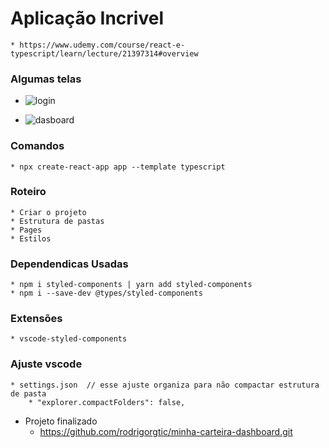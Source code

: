 # Aplicação Incrivel
    * https://www.udemy.com/course/react-e-typescript/learn/lecture/21397314#overview
### Algumas telas
   * ![login](https://user-images.githubusercontent.com/23580648/156740224-b220b6e4-77a3-4d51-8bb3-5bf78dfa90f6.png)

   * ![dasboard](https://user-images.githubusercontent.com/23580648/156740197-ebcba7bd-f52b-4d65-9f8b-035b2c98a4bf.png)

### Comandos
    * npx create-react-app app --template typescript
### Roteiro
    * Criar o projeto
    * Estrutura de pastas
    * Pages
    * Estilos
### Dependendicas Usadas
    * npm i styled-components | yarn add styled-components
    * npm i --save-dev @types/styled-components
### Extensões
    * vscode-styled-components
### Ajuste vscode
    * settings.json  // esse ajuste organiza para não compactar estrutura de pasta
        * "explorer.compactFolders": false,
    
* Projeto finalizado
    * https://github.com/rodrigorgtic/minha-carteira-dashboard.git

